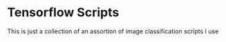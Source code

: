 # Tensorflow Scripts
This is just a collection of an assortion of image classification scripts I use